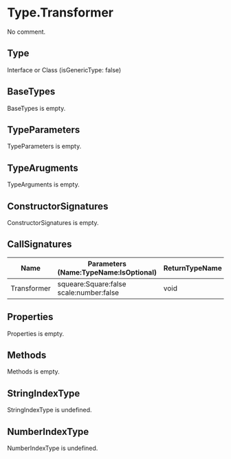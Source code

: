 # Type.Transformer

No comment.

## Type

Interface or Class (isGenericType: false)

## BaseTypes

BaseTypes is empty.

## TypeParameters

TypeParameters is empty.

## TypeArugments

TypeArguments is empty.

## ConstructorSignatures

ConstructorSignatures is empty.

## CallSignatures

Name|Parameters (Name:TypeName:IsOptional)|ReturnTypeName|Comment
---|---|---|---
Transformer|squeare:Square:false scale:number:false |void|

## Properties

Properties is empty.

## Methods

Methods is empty.

## StringIndexType

StringIndexType is undefined.

## NumberIndexType

NumberIndexType is undefined.
